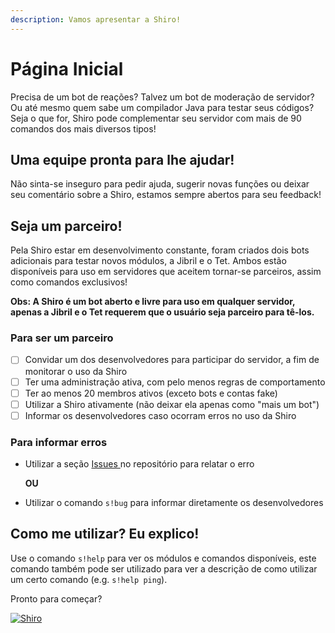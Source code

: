 ```yaml
---
description: Vamos apresentar a Shiro!
---
```


# Página Inicial

Precisa de um bot de reações? Talvez um bot de moderação de servidor? Ou até mesmo quem sabe um compilador Java para testar seus códigos? Seja o que for, Shiro pode complementar seu servidor com mais de 90 comandos dos mais diversos tipos!

## Uma equipe pronta para lhe ajudar!

Não sinta-se inseguro para pedir ajuda, sugerir novas funções ou deixar seu comentário sobre a Shiro, estamos sempre abertos para seu feedback!

## Seja um parceiro!

Pela Shiro estar em desenvolvimento constante, foram criados dois bots adicionais para testar novos módulos, a Jibril e o Tet. Ambos estão disponíveis para uso em servidores que aceitem tornar-se parceiros, assim como comandos exclusivos!

**Obs: A Shiro é um bot aberto e livre para uso em qualquer servidor, apenas a Jibril e o Tet requerem que o usuário seja parceiro para tê-los.**

### Para ser um parceiro

* [ ] Convidar um dos desenvolvedores para participar do servidor, a fim de monitorar o uso da Shiro
* [ ] Ter uma administração ativa, com pelo menos regras de comportamento
* [ ] Ter ao menos 20 membros ativos \(exceto bots e contas fake\)
* [ ] Utilizar a Shiro ativamente \(não deixar ela apenas como "mais um bot"\)
* [ ] Informar os desenvolvedores caso ocorram erros no uso da Shiro

### Para informar erros

* Utilizar a seção [Issues ](https://github.com/OtagamerZ/ShiroJBot/issues)no repositório para relatar o erro

  **OU**

* Utilizar o comando `s!bug` para informar diretamente os desenvolvedores

## Como me utilizar? Eu explico!

Use o comando `s!help` para ver os módulos e comandos disponíveis, este comando também pode ser utilizado para ver a descrição de como utilizar um certo comando \(e.g. `s!help ping`\).

Pronto para começar?

 [![Shiro](https://top.gg/api/widget/572413282653306901.svg)](https://top.gg/bot/572413282653306901)

